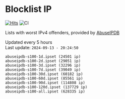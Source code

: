 # Blocklist IP

[![Hits](https://hits.seeyoufarm.com/api/count/incr/badge.svg?url=https%3A%2F%2Fgithub.com%2Fborestad%2Fblocklist-ip%2F&count_bg=%2379C83D&title_bg=%23555555&icon=&icon_color=%23E7E7E7&title=hits&edge_flat=false)](https://hits.seeyoufarm.com)  ![CI](https://img.shields.io/github/workflow/status/borestad/blocklist-ip/CI?style=flat-square)

Lists with worst IPv4 offenders, provided by [AbuseIPDB](https://www.abuseipdb.com/)

<!-- FOOTER-PLACEHOLDER -->
Updated every 5 hours<br>
Last update: `2024-09-13 - 20:24:50`
```
abuseipdb-s100-1d.ipset (24501 ip)
abuseipdb-s100-2d.ipset (29051 ip)
abuseipdb-s100-3d.ipset (32296 ip)
abuseipdb-s100-7d.ipset (39049 ip)
abuseipdb-s100-30d.ipset (60182 ip)
abuseipdb-s100-60d.ipset (85561 ip)
abuseipdb-s100-90d.ipset (114808 ip)
abuseipdb-s100-120d.ipset (137729 ip)
abuseipdb-s100-all.ipset (628335 ip)
```
